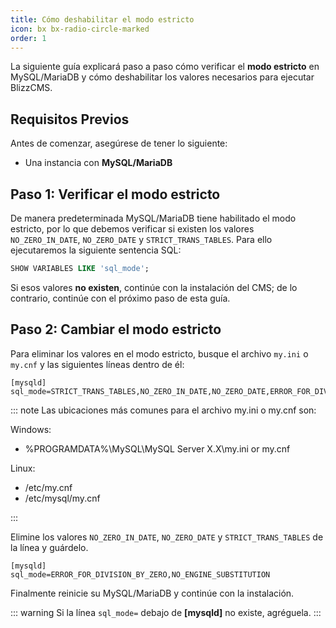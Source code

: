 ```yaml
---
title: Cómo deshabilitar el modo estricto
icon: bx bx-radio-circle-marked
order: 1
---
```


La siguiente guía explicará paso a paso cómo verificar el **modo estricto** en MySQL/MariaDB y cómo deshabilitar los valores necesarios para ejecutar BlizzCMS.

## Requisitos Previos

Antes de comenzar, asegúrese de tener lo siguiente:

- Una instancia con **MySQL/MariaDB**

## Paso 1: Verificar el modo estricto

De manera predeterminada MySQL/MariaDB tiene habilitado el modo estricto, por lo que debemos verificar si existen los valores `NO_ZERO_IN_DATE`, `NO_ZERO_DATE` y `STRICT_TRANS_TABLES`. Para ello ejecutaremos la siguiente sentencia SQL:

```sql
SHOW VARIABLES LIKE 'sql_mode';
```

Si esos valores **no existen**, continúe con la instalación del CMS; de lo contrario, continúe con el próximo paso de esta guía.

## Paso 2: Cambiar el modo estricto

Para eliminar los valores en el modo estricto, busque el archivo `my.ini` o `my.cnf` y las siguientes líneas dentro de él:

```
[mysqld]
sql_mode=STRICT_TRANS_TABLES,NO_ZERO_IN_DATE,NO_ZERO_DATE,ERROR_FOR_DIVISION_BY_ZERO,NO_ENGINE_SUBSTITUTION
```

::: note
Las ubicaciones más comunes para el archivo my.ini o my.cnf son:

Windows:

- %PROGRAMDATA%\MySQL\MySQL Server X.X\my.ini or my.cnf

Linux:

- /etc/my.cnf
- /etc/mysql/my.cnf

:::

Elimine los valores `NO_ZERO_IN_DATE`, `NO_ZERO_DATE` y `STRICT_TRANS_TABLES` de la línea y guárdelo.

```
[mysqld]
sql_mode=ERROR_FOR_DIVISION_BY_ZERO,NO_ENGINE_SUBSTITUTION
```

Finalmente reinicie su MySQL/MariaDB y continúe con la instalación.

::: warning
Si la línea `sql_mode=` debajo de **[mysqld]** no existe, agréguela.
:::
